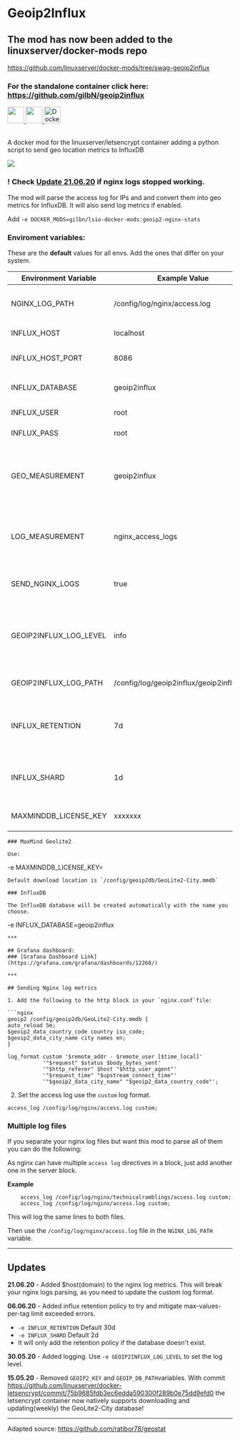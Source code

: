 # Geoip2Influx

## The mod has now been added to the linuxserver/docker-mods repo
https://github.com/linuxserver/docker-mods/tree/swag-geoip2influx

### For the standalone container click here: https://github.com/gilbN/geoip2influx
<p align="center"></a>

<a href="https://discord.gg/HSPa4cz" rel="noopener"><img class="alignnone" title="Geoip2Influx!" src="https://img.shields.io/badge/chat-Discord-blue.svg?style=for-the-badge&logo=discord" alt="" height="37" />
</a>
<a href="https://technicalramblings.com/" rel="noopener"><img class="alignnone" title="technicalramblings!" src="https://img.shields.io/badge/blog-technicalramblings.com-informational.svg?style=for-the-badge" alt="" height="37" />
</a>
<a href="https://hub.docker.com/r/gilbn/lsio-docker-mods" rel="noopener"><img alt="Docker Cloud Build Status" src="https://img.shields.io/docker/cloud/build/gilbn/lsio-docker-mods?style=for-the-badge&logo=docker" height="37">
</a>
<br />
<br />

A docker mod for the linuxserver/letsencrypt container adding a python script to send geo location metrics to InfluxDB

![](https://i.imgur.com/mh0IhYA.jpg)

### **! Check [Update 21.06.20](https://github.com/gilbN/lsio-docker-mods/tree/master/letsencrypt/geoip2-nginx-stats#updates) if nginx logs stopped working.**

The mod will parse the access log for IPs and and convert them into geo metrics for InfluxDB. It will also send log metrics if enabled.

Add `-e DOCKER_MODS=gilbn/lsio-docker-mods:geoip2-nginx-stats`

### Enviroment variables:

These are the **default** values for all envs. 
Add the ones that differ on your system. 

| Environment Variable | Example Value | Description |
| -------------------- | ------------- | ----------- |
| NGINX_LOG_PATH | /config/log/nginx/access.log | Container path for Nginx logfile , defaults to the example. |
| INFLUX_HOST | localhost | Host running InfluxDB. |
| INFLUX_HOST_PORT | 8086 | Optional, defaults to 8086. |
| INFLUX_DATABASE | geoip2influx | Optional, defaults to geoip2influx. |
| INFLUX_USER | root | Optional, defaults to root. |
| INFLUX_PASS | root | Optional, defaults to root. |
| GEO_MEASUREMENT | geoip2influx | InfluxDB measurement name for geohashes. Optional, defaults to the example. |
| LOG_MEASUREMENT | nginx_access_logs | InfluxDB measurement name for nginx logs. Optional, defaults to the example. |
| SEND_NGINX_LOGS | true | Set to `false` to disable nginx logs. Optional, defaults to `true`. |
| GEOIP2INFLUX_LOG_LEVEL | info | Sets the log level in geoip2influx.log. Use `debug` for verbose logging Optional, defaults to info. |
| GEOIP2INFLUX_LOG_PATH | /config/log/geoip2influx/geoip2influx.log | Optional. Defaults to example. |
| INFLUX_RETENTION | 7d | Sets the retention for the database. Optional, defaults to example.|
| INFLUX_SHARD | 1d | Set the shard for the database. Optional, defaults to example. |
| MAXMINDDB_LICENSE_KEY | xxxxxxx | Add your Maxmind licence key |

 ```
### MaxMind Geolite2

Use: 
```
-e MAXMINDDB_LICENSE_KEY=<license-key>
```
Default download location is `/config/geoip2db/GeoLite2-City.mmdb`

### InfluxDB 

The InfluxDB database will be created automatically with the name you choose.

```
-e INFLUX_DATABASE=geoip2influx 
```
***

## Grafana dashboard: 
### [Grafana Dashboard Link](https://grafana.com/grafana/dashboards/12268/)

***

## Sending Nginx log metrics

1. Add the following to the http block in your `nginx.conf`file:

```nginx
geoip2 /config/geoip2db/GeoLite2-City.mmdb {
auto_reload 5m;
$geoip2_data_country_code country iso_code;
$geoip2_data_city_name city names en;
}

log_format custom '$remote_addr - $remote_user [$time_local]'
           '"$request" $status $body_bytes_sent'
           '"$http_referer" $host "$http_user_agent"'
           '"$request_time" "$upstream_connect_time"'
           '"$geoip2_data_city_name" "$geoip2_data_country_code"';
 ```
 
 2. Set the access log use the `custom` log format. 
 ```nginx
 access_log /config/log/nginx/access.log custom;
 ```

### Multiple log files

If you separate your nginx log files but want this mod to parse all of them you can do the following:

As nginx can have multiple `access log` directives in a block, just add another one in the server block. 

**Example**

```nginx
	access_log /config/log/nginx/technicalramblings/access.log custom;
	access_log /config/log/nginx/access.log custom;
```
This will log the same lines to both files.

Then use the `/config/log/nginx/access.log` file in the `NGINX_LOG_PATH` variable. 

***

## Updates 

**21.06.20** - Added $host(domain) to the nginx log metrics. This will break your nginx logs parsing, as you need to update the custom log format.

**06.06.20** - Added influx retention policy to try and mitigate max-values-per-tag limit exceeded errors.

  * `-e INFLUX_RETENTION` Default 30d
  * `-e INFLUX_SHARD` Default 2d
  * It will only add the retention policy if the database doesn't exist.

**30.05.20** - Added logging. Use `-e GEOIP2INFLUX_LOG_LEVEL` to set the log level.

**15.05.20** - Removed `GEOIP2_KEY` and `GEOIP_DB_PATH`variables. With commit https://github.com/linuxserver/docker-letsencrypt/commit/75b9685fdb3ec6edda590300f289b0e75dd9efd0 the letsencrypt container now natively supports downloading and updating(weekly) the GeoLite2-City database!

***
Adapted source: https://github.com/ratibor78/geostat
